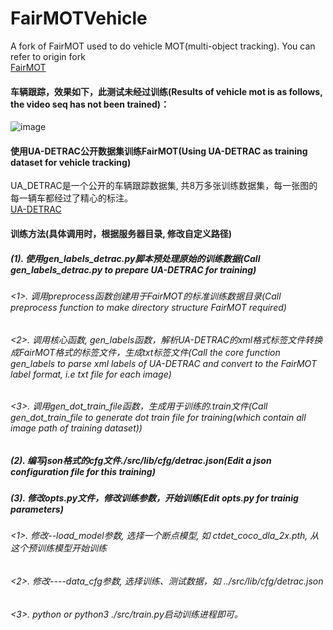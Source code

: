 # FairMOTVehicle
A fork of FairMOT used to do vehicle MOT(multi-object tracking).
You can refer to origin fork </br>
[FairMOT](https://github.com/ifzhang/FairMOT)
#### 车辆跟踪，效果如下，此测试未经过训练(Results of vehicle mot is as follows, the video seq has not been trained)： </br>
![image](https://github.com/CaptainEven/FairMOTVehicle/blob/master/results/frame/result_vehicle.gif) 
</br>
#### 使用UA-DETRAC公开数据集训练FairMOT(Using UA-DETRAC as training dataset for vehicle tracking)
UA_DETRAC是一个公开的车辆跟踪数据集, 共8万多张训练数据集，每一张图的每一辆车都经过了精心的标注。</br>
[UA-DETRAC](http://detrac-db.rit.albany.edu/) </br>

#### 训练方法(具体调用时，根据服务器目录, 修改自定义路径)
##### (1). 使用gen_labels_detrac.py脚本预处理原始的训练数据(Call gen_labels_detrac.py to prepare UA-DETRAC for training)
###### <1>. 调用preprocess函数创建用于FairMOT的标准训练数据目录(Call preprocess function to make directory structure FairMOT required)
###### <2>. 调用核心函数, gen_labels函数，解析UA-DETRAC的xml格式标签文件转换成FairMOT格式的标签文件，生成txt标签文件(Call the core function gen_labels to parse xml labels of UA-DETRAC and convert to the FairMOT label format, i.e txt file for each image)
###### <3>. 调用gen_dot_train_file函数，生成用于训练的.train文件(Call gen_dot_train_file to generate dot train file for training(which contain all image path of training dataset))
##### (2). 编写json格式的cfg文件./src/lib/cfg/detrac.json(Edit a json configuration file for this training)
##### (3). 修改opts.py文件，修改训练参数，开始训练(Edit opts.py for trainig parameters)
###### <1>. 修改--load_model参数, 选择一个断点模型, 如 ctdet_coco_dla_2x.pth, 从这个预训练模型开始训练
###### <2>. 修改----data_cfg参数, 选择训练、测试数据，如 ../src/lib/cfg/detrac.json
###### <3>. python or python3 ./src/train.py启动训练进程即可。

